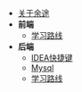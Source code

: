 - [关于余途](/README.md)
- **前端**
  - [学习路线](/zh-cn/前端\学习路线\README.md)
- **后端**
  - [IDEA快捷键](/zh-cn/后端\IDEA快捷键\IDEA快捷键.md)
  - [Mysql](/zh-cn/后端\Mysql\MySQL数据库笔记.md)
  - [学习路线](/zh-cn/后端\学习路线\Java学习路线.md)
